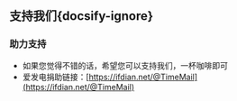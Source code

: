 ## 支持我们{docsify-ignore}

### 助力支持

- 如果您觉得不错的话，希望您可以支持我们，一杯咖啡即可
- 爱发电捐助链接：[https://ifdian.net/@TimeMail](https://ifdian.net/@TimeMail)
